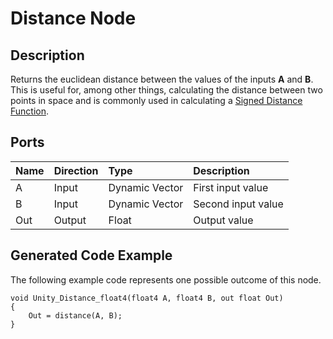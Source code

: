 # Distance Node

## Description

Returns the euclidean distance between the values of the inputs **A** and **B**. This is useful for, among other things, calculating the distance between two points in space and is commonly used in calculating a [Signed Distance Function](https://en.wikipedia.org/wiki/Signed_distance_function).

## Ports

| Name        | Direction           | Type  | Description |
|:------------ |:-------------|:-----|:---|
| A      | Input | Dynamic Vector | First input value |
| B      | Input | Dynamic Vector | Second input value |
| Out | Output      |   Float    | Output value |

## Generated Code Example

The following example code represents one possible outcome of this node.

```
void Unity_Distance_float4(float4 A, float4 B, out float Out)
{
    Out = distance(A, B);
}
```